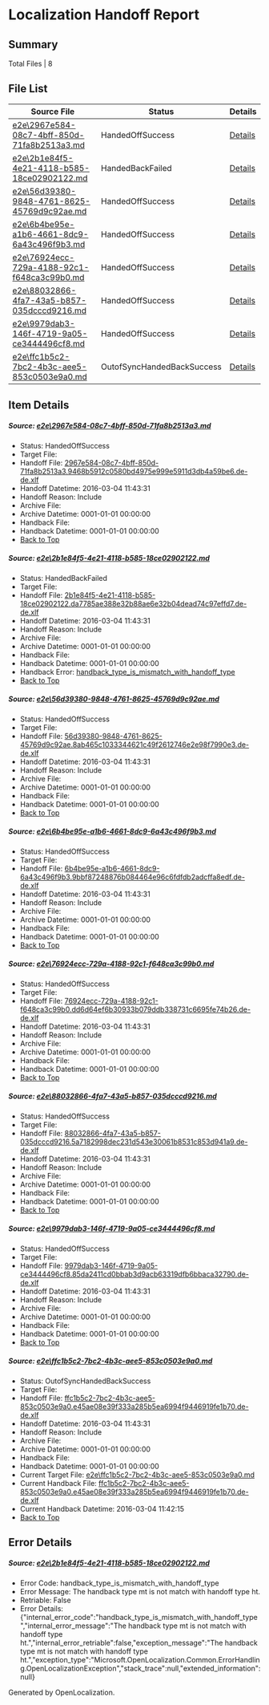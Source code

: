 # <a name='report-top'></a> Localization Handoff Report

## Summary
 Total Files | 8

## File List
 Source File | Status | Details 
 ----------- | ------ | ------- 
 [e2e\2967e584-08c7-4bff-850d-71fa8b2513a3.md](https://github.com/OpenLocalizationTest/oltest/blob/bbe96753cc5311b76e5d27bdd3cc059e5c16aeeb/e2e/2967e584-08c7-4bff-850d-71fa8b2513a3.md) | HandedOffSuccess | [Details](#e35aa96b176beb1951ff62b618ec88718b87b5622)
 [e2e\2b1e84f5-4e21-4118-b585-18ce02902122.md](https://github.com/OpenLocalizationTest/oltest/blob/bbe96753cc5311b76e5d27bdd3cc059e5c16aeeb/e2e/2b1e84f5-4e21-4118-b585-18ce02902122.md) | HandedBackFailed | [Details](#d7e401e84b963ce8367c53efa68b7e808d9f8ee84)
 [e2e\56d39380-9848-4761-8625-45769d9c92ae.md](https://github.com/OpenLocalizationTest/oltest/blob/bbe96753cc5311b76e5d27bdd3cc059e5c16aeeb/e2e/56d39380-9848-4761-8625-45769d9c92ae.md) | HandedOffSuccess | [Details](#c9491a82c02fb6e32fb3dd88a4dce2778957cb2c5)
 [e2e\6b4be95e-a1b6-4661-8dc9-6a43c496f9b3.md](https://github.com/OpenLocalizationTest/oltest/blob/bbe96753cc5311b76e5d27bdd3cc059e5c16aeeb/e2e/6b4be95e-a1b6-4661-8dc9-6a43c496f9b3.md) | HandedOffSuccess | [Details](#0f05b6171d00d035a4e42e32f6878f5537e3fec46)
 [e2e\76924ecc-729a-4188-92c1-f648ca3c99b0.md](https://github.com/OpenLocalizationTest/oltest/blob/bbe96753cc5311b76e5d27bdd3cc059e5c16aeeb/e2e/76924ecc-729a-4188-92c1-f648ca3c99b0.md) | HandedOffSuccess | [Details](#8b2d722dd2187290db6ac45ce4751acab27a62b07)
 [e2e\88032866-4fa7-43a5-b857-035dcccd9216.md](https://github.com/OpenLocalizationTest/oltest/blob/bbe96753cc5311b76e5d27bdd3cc059e5c16aeeb/e2e/88032866-4fa7-43a5-b857-035dcccd9216.md) | HandedOffSuccess | [Details](#917102cb6a9324605569077fe5ddf929ac27d50c8)
 [e2e\9979dab3-146f-4719-9a05-ce3444496cf8.md](https://github.com/OpenLocalizationTest/oltest/blob/bbe96753cc5311b76e5d27bdd3cc059e5c16aeeb/e2e/9979dab3-146f-4719-9a05-ce3444496cf8.md) | HandedOffSuccess | [Details](#0f2d6d358a62280e979044583b1d7dd160a59d879)
 [e2e\ffc1b5c2-7bc2-4b3c-aee5-853c0503e9a0.md](https://github.com/OpenLocalizationTest/oltest/blob/bbe96753cc5311b76e5d27bdd3cc059e5c16aeeb/e2e/ffc1b5c2-7bc2-4b3c-aee5-853c0503e9a0.md) | OutofSyncHandedBackSuccess | [Details](#4e0702cac1107b0a69864a7447f7bbb36bc46ebe13)

## Item Details
##### <a name='e35aa96b176beb1951ff62b618ec88718b87b5622'></a> Source: [e2e\2967e584-08c7-4bff-850d-71fa8b2513a3.md](https://github.com/OpenLocalizationTest/oltest/blob/bbe96753cc5311b76e5d27bdd3cc059e5c16aeeb/e2e/2967e584-08c7-4bff-850d-71fa8b2513a3.md)
* Status: HandedOffSuccess
* Target File: 
* Handoff File: [2967e584-08c7-4bff-850d-71fa8b2513a3.9468b5912c0580bd4975e999e5911d3db4a59be6.de-de.xlf](https://github.com/OpenLocalizationTestOrg/olhandoff/blob/ac370f1e88969bd7b3f6b7d413291abc59eefd4a/ol-handoff/OpenLocalizationTestOrg/oltest.de-de/qimu/ht/2967e584-08c7-4bff-850d-71fa8b2513a3.9468b5912c0580bd4975e999e5911d3db4a59be6.de-de.xlf)
* Handoff Datetime: 2016-03-04 11:43:31
* Handoff Reason: Include
* Archive File: 
* Archive Datetime: 0001-01-01 00:00:00
* Handback File: 
* Handback Datetime: 0001-01-01 00:00:00
* [Back to Top](#report-top)

##### <a name='d7e401e84b963ce8367c53efa68b7e808d9f8ee84'></a> Source: [e2e\2b1e84f5-4e21-4118-b585-18ce02902122.md](https://github.com/OpenLocalizationTest/oltest/blob/bbe96753cc5311b76e5d27bdd3cc059e5c16aeeb/e2e/2b1e84f5-4e21-4118-b585-18ce02902122.md)
* Status: HandedBackFailed
* Target File: 
* Handoff File: [2b1e84f5-4e21-4118-b585-18ce02902122.da7785ae388e32b88ae6e32b04dead74c97effd7.de-de.xlf](https://github.com/OpenLocalizationTestOrg/olhandoff/blob/ac370f1e88969bd7b3f6b7d413291abc59eefd4a/ol-handoff/OpenLocalizationTestOrg/oltest.de-de/qimu/ht/2b1e84f5-4e21-4118-b585-18ce02902122.da7785ae388e32b88ae6e32b04dead74c97effd7.de-de.xlf)
* Handoff Datetime: 2016-03-04 11:43:31
* Handoff Reason: Include
* Archive File: 
* Archive Datetime: 0001-01-01 00:00:00
* Handback File: 
* Handback Datetime: 0001-01-01 00:00:00
* Handback Error: [handback_type_is_mismatch_with_handoff_type](#d7e401e84b963ce8367c53efa68b7e808d9f8ee84handback_type_is_mismatch_with_handoff_type)
* [Back to Top](#report-top)

##### <a name='c9491a82c02fb6e32fb3dd88a4dce2778957cb2c5'></a> Source: [e2e\56d39380-9848-4761-8625-45769d9c92ae.md](https://github.com/OpenLocalizationTest/oltest/blob/bbe96753cc5311b76e5d27bdd3cc059e5c16aeeb/e2e/56d39380-9848-4761-8625-45769d9c92ae.md)
* Status: HandedOffSuccess
* Target File: 
* Handoff File: [56d39380-9848-4761-8625-45769d9c92ae.8ab465c1033344621c49f2612746e2e98f7990e3.de-de.xlf](https://github.com/OpenLocalizationTestOrg/olhandoff/blob/ac370f1e88969bd7b3f6b7d413291abc59eefd4a/ol-handoff/OpenLocalizationTestOrg/oltest.de-de/qimu/ht/56d39380-9848-4761-8625-45769d9c92ae.8ab465c1033344621c49f2612746e2e98f7990e3.de-de.xlf)
* Handoff Datetime: 2016-03-04 11:43:31
* Handoff Reason: Include
* Archive File: 
* Archive Datetime: 0001-01-01 00:00:00
* Handback File: 
* Handback Datetime: 0001-01-01 00:00:00
* [Back to Top](#report-top)

##### <a name='0f05b6171d00d035a4e42e32f6878f5537e3fec46'></a> Source: [e2e\6b4be95e-a1b6-4661-8dc9-6a43c496f9b3.md](https://github.com/OpenLocalizationTest/oltest/blob/bbe96753cc5311b76e5d27bdd3cc059e5c16aeeb/e2e/6b4be95e-a1b6-4661-8dc9-6a43c496f9b3.md)
* Status: HandedOffSuccess
* Target File: 
* Handoff File: [6b4be95e-a1b6-4661-8dc9-6a43c496f9b3.9bbf87248876b084464e96c6fdfdb2adcffa8edf.de-de.xlf](https://github.com/OpenLocalizationTestOrg/olhandoff/blob/ac370f1e88969bd7b3f6b7d413291abc59eefd4a/ol-handoff/OpenLocalizationTestOrg/oltest.de-de/qimu/ht/6b4be95e-a1b6-4661-8dc9-6a43c496f9b3.9bbf87248876b084464e96c6fdfdb2adcffa8edf.de-de.xlf)
* Handoff Datetime: 2016-03-04 11:43:31
* Handoff Reason: Include
* Archive File: 
* Archive Datetime: 0001-01-01 00:00:00
* Handback File: 
* Handback Datetime: 0001-01-01 00:00:00
* [Back to Top](#report-top)

##### <a name='8b2d722dd2187290db6ac45ce4751acab27a62b07'></a> Source: [e2e\76924ecc-729a-4188-92c1-f648ca3c99b0.md](https://github.com/OpenLocalizationTest/oltest/blob/bbe96753cc5311b76e5d27bdd3cc059e5c16aeeb/e2e/76924ecc-729a-4188-92c1-f648ca3c99b0.md)
* Status: HandedOffSuccess
* Target File: 
* Handoff File: [76924ecc-729a-4188-92c1-f648ca3c99b0.dd6d64ef6b30933b079ddb338731c6695fe74b26.de-de.xlf](https://github.com/OpenLocalizationTestOrg/olhandoff/blob/ac370f1e88969bd7b3f6b7d413291abc59eefd4a/ol-handoff/OpenLocalizationTestOrg/oltest.de-de/qimu/ht/76924ecc-729a-4188-92c1-f648ca3c99b0.dd6d64ef6b30933b079ddb338731c6695fe74b26.de-de.xlf)
* Handoff Datetime: 2016-03-04 11:43:31
* Handoff Reason: Include
* Archive File: 
* Archive Datetime: 0001-01-01 00:00:00
* Handback File: 
* Handback Datetime: 0001-01-01 00:00:00
* [Back to Top](#report-top)

##### <a name='917102cb6a9324605569077fe5ddf929ac27d50c8'></a> Source: [e2e\88032866-4fa7-43a5-b857-035dcccd9216.md](https://github.com/OpenLocalizationTest/oltest/blob/bbe96753cc5311b76e5d27bdd3cc059e5c16aeeb/e2e/88032866-4fa7-43a5-b857-035dcccd9216.md)
* Status: HandedOffSuccess
* Target File: 
* Handoff File: [88032866-4fa7-43a5-b857-035dcccd9216.5a7182998dec231d543e30061b8531c853d941a9.de-de.xlf](https://github.com/OpenLocalizationTestOrg/olhandoff/blob/ac370f1e88969bd7b3f6b7d413291abc59eefd4a/ol-handoff/OpenLocalizationTestOrg/oltest.de-de/qimu/ht/88032866-4fa7-43a5-b857-035dcccd9216.5a7182998dec231d543e30061b8531c853d941a9.de-de.xlf)
* Handoff Datetime: 2016-03-04 11:43:31
* Handoff Reason: Include
* Archive File: 
* Archive Datetime: 0001-01-01 00:00:00
* Handback File: 
* Handback Datetime: 0001-01-01 00:00:00
* [Back to Top](#report-top)

##### <a name='0f2d6d358a62280e979044583b1d7dd160a59d879'></a> Source: [e2e\9979dab3-146f-4719-9a05-ce3444496cf8.md](https://github.com/OpenLocalizationTest/oltest/blob/bbe96753cc5311b76e5d27bdd3cc059e5c16aeeb/e2e/9979dab3-146f-4719-9a05-ce3444496cf8.md)
* Status: HandedOffSuccess
* Target File: 
* Handoff File: [9979dab3-146f-4719-9a05-ce3444496cf8.85da2411cd0bbab3d9acb63319dfb6bbaca32790.de-de.xlf](https://github.com/OpenLocalizationTestOrg/olhandoff/blob/ac370f1e88969bd7b3f6b7d413291abc59eefd4a/ol-handoff/OpenLocalizationTestOrg/oltest.de-de/qimu/ht/9979dab3-146f-4719-9a05-ce3444496cf8.85da2411cd0bbab3d9acb63319dfb6bbaca32790.de-de.xlf)
* Handoff Datetime: 2016-03-04 11:43:31
* Handoff Reason: Include
* Archive File: 
* Archive Datetime: 0001-01-01 00:00:00
* Handback File: 
* Handback Datetime: 0001-01-01 00:00:00
* [Back to Top](#report-top)

##### <a name='4e0702cac1107b0a69864a7447f7bbb36bc46ebe13'></a> Source: [e2e\ffc1b5c2-7bc2-4b3c-aee5-853c0503e9a0.md](https://github.com/OpenLocalizationTest/oltest/blob/bbe96753cc5311b76e5d27bdd3cc059e5c16aeeb/e2e/ffc1b5c2-7bc2-4b3c-aee5-853c0503e9a0.md)
* Status: OutofSyncHandedBackSuccess
* Target File: 
* Handoff File: [ffc1b5c2-7bc2-4b3c-aee5-853c0503e9a0.e45ae08e39f333a285b5ea6994f9446919fe1b70.de-de.xlf](https://github.com/OpenLocalizationTestOrg/olhandoff/blob/ac370f1e88969bd7b3f6b7d413291abc59eefd4a/ol-handoff/OpenLocalizationTestOrg/oltest.de-de/qimu/ht/ffc1b5c2-7bc2-4b3c-aee5-853c0503e9a0.e45ae08e39f333a285b5ea6994f9446919fe1b70.de-de.xlf)
* Handoff Datetime: 2016-03-04 11:43:31
* Handoff Reason: Include
* Archive File: 
* Archive Datetime: 0001-01-01 00:00:00
* Handback File: 
* Handback Datetime: 0001-01-01 00:00:00
* Current Target File: [e2e\ffc1b5c2-7bc2-4b3c-aee5-853c0503e9a0.md](https://github.com/OpenLocalizationTestOrg/oltest.de-de/blob/098d5b754dce58f0d62963241298f7037f407c40/e2e/ffc1b5c2-7bc2-4b3c-aee5-853c0503e9a0.md)
* Current Handback File: [ffc1b5c2-7bc2-4b3c-aee5-853c0503e9a0.e45ae08e39f333a285b5ea6994f9446919fe1b70.de-de.xlf](https://github.com/OpenLocalizationTestOrg/olhandback/blob/294040f312e0cc67eb218d87420cc519a7698f8f/ol-handback/OpenLocalizationTestOrg/oltest.de-de/qimu/ffc1b5c2-7bc2-4b3c-aee5-853c0503e9a0.e45ae08e39f333a285b5ea6994f9446919fe1b70.de-de.xlf)
* Current Handback Datetime: 2016-03-04 11:42:15
* [Back to Top](#report-top)


## Error Details
##### <a name='d7e401e84b963ce8367c53efa68b7e808d9f8ee84handback_type_is_mismatch_with_handoff_type'></a> Source: [e2e\2b1e84f5-4e21-4118-b585-18ce02902122.md](#d7e401e84b963ce8367c53efa68b7e808d9f8ee84)
* Error Code: handback_type_is_mismatch_with_handoff_type
* Error Message: The handback type mt is not match with handoff type ht.
* Retriable: False
* Error Details: {"internal_error_code":"handback_type_is_mismatch_with_handoff_type","internal_error_message":"The handback type mt is not match with handoff type ht.","internal_error_retriable":false,"exception_message":"The handback type mt is not match with handoff type ht.","exception_type":"Microsoft.OpenLocalization.Common.ErrorHandling.OpenLocalizationException","stack_trace":null,"extended_information":null}


Generated by OpenLocalization.
